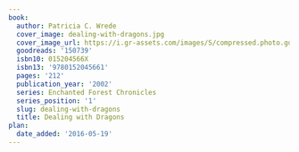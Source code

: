 ```yaml
---
book:
  author: Patricia C. Wrede
  cover_image: dealing-with-dragons.jpg
  cover_image_url: https://i.gr-assets.com/images/S/compressed.photo.goodreads.com/books/1385526967l/150739._SX98_.jpg
  goodreads: '150739'
  isbn10: 015204566X
  isbn13: '9780152045661'
  pages: '212'
  publication_year: '2002'
  series: Enchanted Forest Chronicles
  series_position: '1'
  slug: dealing-with-dragons
  title: Dealing with Dragons
plan:
  date_added: '2016-05-19'
---
```

